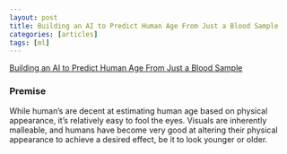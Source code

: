 ```yaml
---
layout: post
title: Building an AI to Predict Human Age From Just a Blood Sample
categories: [articles]
tags: [ml]
---
```


[Building an AI to Predict Human Age From Just a Blood Sample](https://colekillian.com/post/methylation-age-prediction/)

### Premise

While human’s are decent at estimating human age based on physical appearance, it’s relatively easy to fool the eyes. Visuals are inherently malleable, and humans have become very good at altering their physical appearance to achieve a desired effect, be it to look younger or older.

<!--more-->